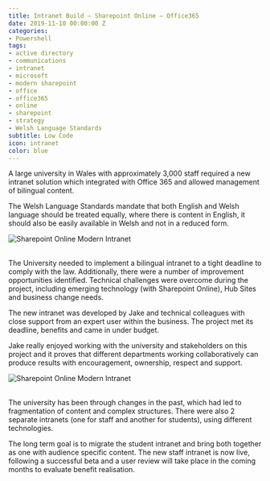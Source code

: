 ```yaml
---
title: Intranet Build – Sharepoint Online – Office365
date: 2019-11-10 00:00:00 Z
categories:
- Powershell
tags:
- active directory
- communications
- intranet
- microsoft
- modern sharepoint
- office
- office365
- online
- sharepoint
- strategy
- Welsh Language Standards
subtitle: Low Code
icon: intranet
color: blue
---
```


A large university in Wales with approximately 3,000 staff required a new intranet solution which integrated with Office 365 and allowed management of bilingual content.

The Welsh Language Standards mandate that both English and Welsh language should be treated equally, where there is content in English, it should also be easily available in Welsh and not in a reduced form.

<div class="text-center">
<img src="https://jjnx.b-cdn.net/img/portfolio/connect-768x588.png" alt="Sharepoint Online Modern Intranet" class="img-fluid">
</div><br>

The University needed to implement a bilingual intranet to a tight deadline to comply with the law. Additionally, there were a number of improvement opportunities identified. Technical challenges were overcome during the project, including emerging technology (with Sharepoint Online), Hub Sites and business change needs.

The new intranet was developed by Jake and technical colleagues with close support from an expert user within the business. The project met its deadline, benefits and came in under budget.

Jake really enjoyed working with the university and stakeholders on this project and it proves that different departments working collaboratively can produce results with encouragement, ownership, respect and support.

<div class="text-center">
<img src="https://jjnx.b-cdn.net/img/portfolio/lgbt-768x585.png" alt="Sharepoint Online Modern Intranet" class="img-fluid">
</div><br>

The university has been through changes in the past, which had led to fragmentation of content and complex structures. There were also 2 separate intranets (one for staff and another for students), using different technologies.

The long term goal is to migrate the student intranet and bring both together as one with audience specific content. The new staff intranet is now live, following a successful beta and a user review will take place in the coming months to evaluate benefit realisation.
